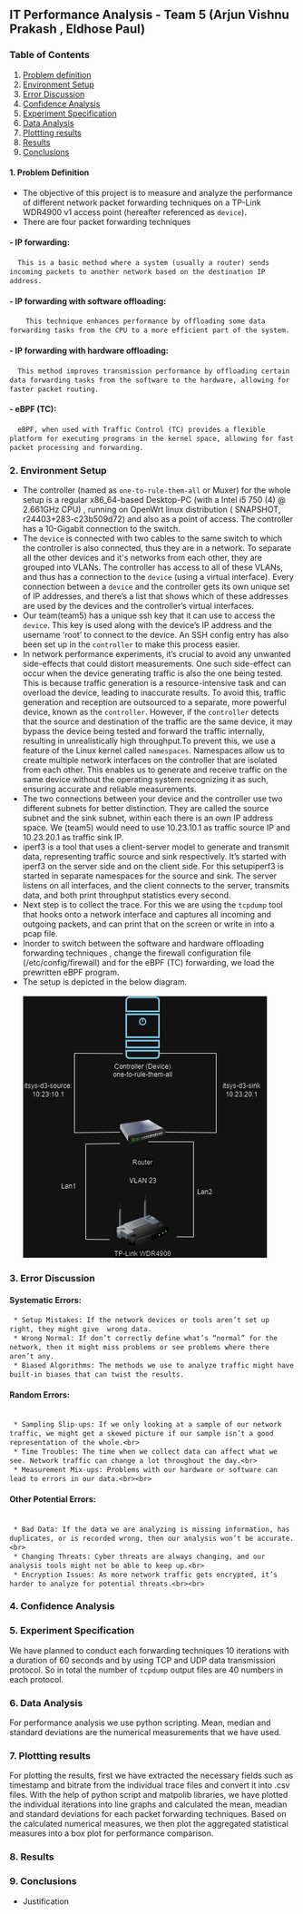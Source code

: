 ##  IT Performance Analysis - Team 5 (Arjun Vishnu Prakash , Eldhose Paul)


###  Table of Contents
1.  [Problem definition](#problemdefinition)
2.  [Environment Setup](#envirsetup)
3.  [Error Discussion](#errdiscuss)
4.  [Confidence Analysis](#confianalysis)
5.  [Experiment Specification](#expspecifi)
6.  [Data Analysis](#dataanalysis)
7.  [Plottting results](#plotresults)
8.  [Results](#results)
9.  [Conclusions](#conclusion)


#### 1. Problem Definition <a id="problemdefinition"></a>
  * The objective of this project is to measure and analyze the performance of different network packet forwarding techniques on a TP-Link WDR4900 v1 access point (hereafter referenced as `device`).
  * There are four packet forwarding techniques
####  - IP forwarding: 
      This is a basic method where a system (usually a router) sends incoming packets to another network based on the destination IP address.
####  - IP forwarding with software offloading:
        This technique enhances performance by offloading some data forwarding tasks from the CPU to a more efficient part of the system.
####  - IP forwarding with hardware offloading:
      This method improves transmission performance by offloading certain data forwarding tasks from the software to the hardware, allowing for faster packet routing.
####  - eBPF (TC):
      eBPF, when used with Traffic Control (TC) provides a flexible platform for executing programs in the kernel space, allowing for fast packet processing and forwarding.
###  2.  Environment Setup <a id="envirsetup"></a>
   * The controller (named as `one-to-rule-them-all` or Muxer) for the whole setup is a regular x86_64-based Desktop-PC (with a Intel i5 750 (4) @ 2.661GHz CPU) , running  on OpenWrt linux distribution ( SNAPSHOT, r24403+283-c23b509d72) and  also as a point of access. The controller has a 10-Gigabit connection to the switch.
   * The `device` is connected with two cables to the same switch to which the controller is also connected, thus they are in a network. To separate all the other devices and it's networks from each other, they are grouped into VLANs. The controller has access to all of these VLANs, and thus has a connection to the `device` (using a virtual interface). Every connection between a `device` and the controller gets its own unique set of IP addresses, and there’s a list that shows which of these addresses are used by the devices and the controller’s virtual interfaces.
   * Our team(team5) has a unique ssh key that it can use to access the `device`. This key is used along with the device’s IP address and the username ‘root’ to connect to the device. An SSH config entry has also been set up  in the `controller` to make this process easier.
   * In network performance experiments, it’s crucial to avoid any unwanted side-effects that could distort measurements. One such side-effect can occur when the device generating traffic is also the one being tested. This is because traffic generation is a resource-intensive task and can overload the device, leading to inaccurate results. To avoid this, traffic generation and reception are outsourced to a separate, more powerful device, known as the `controller`. However, if the `controller` detects that the source and destination of the traffic are the same device, it may bypass the device being tested and forward the traffic internally, resulting in unrealistically high throughput.To prevent this, we use a feature of the Linux kernel called `namespaces`. Namespaces allow us to create multiple network interfaces on the controller that are isolated from each other. This enables us to generate and receive traffic on the same device without the operating system recognizing it as such, ensuring accurate and reliable measurements.
   * The two connections between your device and the controller use two different subnets for better distinction. They are called the source subnet and the sink subnet, within each there is an own IP address space. We (team5) would need to use 10.23.10.1 as traffic source IP and 10.23.20.1 as traffic sink IP.
   * iperf3 is a tool that uses a client-server model to generate and transmit data, representing traffic source and sink respectively. It’s started with iperf3 on the server side and  on the client side. For this setupiperf3 is started in separate namespaces for the source and sink. The server listens on all interfaces, and the client connects to the server, transmits data, and both print throughput statistics every second.
   * Next step is to collect the trace. For this we are using the `tcpdump` tool that hooks onto a network interface and captures all incoming and outgoing packets, and can print that on the screen or write in into a pcap file.
   * Inorder to switch between the software and hardware offloading forwarding techniques , change the firewall configuration file (/etc/config/firewall) and for the eBPF (TC) forwarding, we load the prewritten eBPF program.
   * The setup is depicted in the below diagram.<br><br>
     ![GitHub Image](IT.drawio.png)
###  3. Error Discussion <a id="errdiscuss"></a>
#### Systematic Errors:
     * Setup Mistakes: If the network devices or tools aren’t set up right, they might give  wrong data.
     * Wrong Normal: If don’t correctly define what’s “normal” for the network, then it might miss problems or see problems where there aren’t any.
     * Biased Algorithms: The methods we use to analyze traffic might have built-in biases that can twist the results.
#### Random Errors:<br><br>
     * Sampling Slip-ups: If we only looking at a sample of our network traffic, we might get a skewed picture if our sample isn’t a good representation of the whole.<br>
     * Time Troubles: The time when we collect data can affect what we see. Network traffic can change a lot throughout the day.<br>
     * Measurement Mix-ups: Problems with our hardware or software can lead to errors in our data.<br><br>
#### Other Potential Errors:<br><br>
     * Bad Data: If the data we are analyzing is missing information, has duplicates, or is recorded wrong, then our analysis won’t be accurate.<br>
     * Changing Threats: Cyber threats are always changing, and our analysis tools might not be able to keep up.<br>
     * Encryption Issues: As more network traffic gets encrypted, it’s harder to analyze for potential threats.<br><br>
###  4.  Confidence Analysis <a id="confianalysis"></a>
###  5.  Experiment Specification <a id="expspecifi"></a>
  We have planned to conduct each forwarding techniques 10 iterations with a duration of 60 seconds and by using TCP and UDP data transmission protocol. So in total the number of `tcpdump` output files are 40 numbers in each protocol.   
###  6.  Data Analysis <a id="dataanalysis"></a>
   For performance analysis we use python scripting. Mean, median and standard deviations are the numerical measurements that we have used. 
###  7.  Plottting results <a id="plotresults"></a>
   For plotting the results, first we have extracted the necessary fields such as timestamp and bitrate from the individual trace files and convert it into .csv files. With the help of python script and matpolib libraries, we have plotted the individual iterations into line graphs and calculated the mean, meadian and standard deviations for each packet forwarding techniques. Based on the calculated numerical measures, we then plot the aggregated statistical measures into a box plot for performance comparison.
###  8.  Results <a id="results"></a>
  
###  9.  Conclusions <a id="conclusion"></a>
   * Justification



